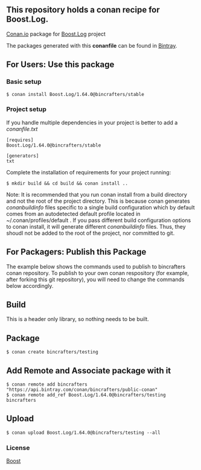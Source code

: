 ## This repository holds a conan recipe for Boost.Log.

[Conan.io](https://conan.io) package for [Boost.Log](https://github.com/Boostorg/Log) project

The packages generated with this **conanfile** can be found in [Bintray](https://bintray.com/bincrafters/conan-public/Boost.Log%3Abincrafters).

## For Users: Use this package

### Basic setup

    $ conan install Boost.Log/1.64.0@bincrafters/stable

### Project setup

If you handle multiple dependencies in your project is better to add a *conanfile.txt*

    [requires]
    Boost.Log/1.64.0@bincrafters/stable

    [generators]
    txt

Complete the installation of requirements for your project running:</small></span>

    $ mkdir build && cd build && conan install ..
	
Note: It is recommended that you run conan install from a build directory and not the root of the project directory.  This is because conan generates *conanbuildinfo* files specific to a single build configuration which by default comes from an autodetected default profile located in ~/.conan/profiles/default .  If you pass different build configuration options to conan install, it will generate different *conanbuildinfo* files.  Thus, they shoudl not be added to the root of the project, nor committed to git. 

## For Packagers: Publish this Package

The example below shows the commands used to publish to bincrafters conan repository. To publish to your own conan respository (for example, after forking this git repository), you will need to change the commands below accordingly. 

## Build  

This is a header only library, so nothing needs to be built.

## Package 

    $ conan create bincrafters/testing
	
## Add Remote and Associate package with it

	$ conan remote add bincrafters "https://api.bintray.com/conan/bincrafters/public-conan"
	$ conan remote add_ref Boost.Log/1.64.0@bincrafters/testing bincrafters

## Upload

    $ conan upload Boost.Log/1.64.0@bincrafters/testing --all

### License
[Boost](LICENSE)
